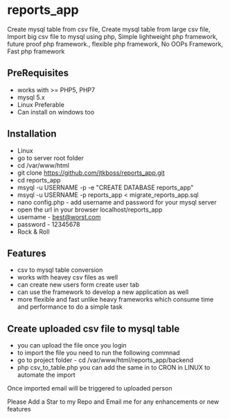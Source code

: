 # reports_app
Create mysql table from csv file, Create mysql table from large csv file, Import big csv file to mysql using php, Simple lightweight php framework, future proof php framework., flexible php framework, No OOPs Framework, Fast php framework

PreRequisites
------------------------------------------
- works with >= PHP5, PHP7
- mysql 5.x
- Linux Preferable
- Can install on windows too

Installation
------------------------------------------
- Linux
- go to server root folder 
- cd /var/www/html
- git clone https://github.com/jtkboss/reports_app.git
- cd reports_app
- msyql -u USERNAME -p -e "CREATE DATABASE reports_app"
- msyql -u USERNAME -p reports_app < migrate_reports_app.sql
- nano config.php - add username and password for your mysql server
- open the url in your browser localhost/reports_app
- username - best@worst.com
- password - 12345678
- Rock & Roll

Features
------------------------------------------
- csv to mysql table conversion
- works with heavey csv files as well
- can create new users form create user tab
- can use the framework to develop a new application as well
- more flexible and fast unlike heavy frameworks which consume time and performance to do a simple task

Create uploaded csv file to mysql table
------------------------------------------
- you can upload the file once you login
- to import the file you need to run the following commnad
- go to project folder - cd /var/www/html/reports_app/backend
- php csv_to_table.php
you can add the same in to CRON in LINUX to automate the import 

Once imported email will be triggered to uploaded person

Please Add a Star to my Repo and Email me for any enhancements or new features
